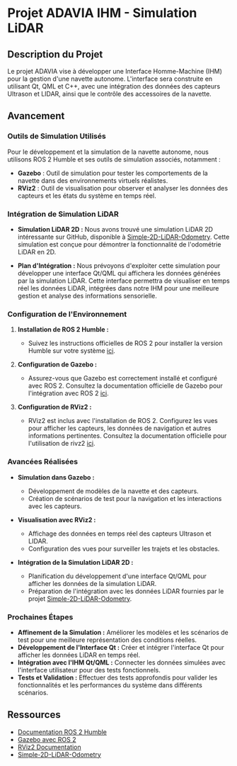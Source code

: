 # Projet ADAVIA IHM - Simulation LiDAR

## Description du Projet

Le projet ADAVIA vise à développer une Interface Homme-Machine (IHM) pour la gestion d'une navette autonome. L'interface sera construite en utilisant Qt, QML et C++, avec une intégration des données des capteurs Ultrason et LIDAR, ainsi que le contrôle des accessoires de la navette.

## Avancement

### Outils de Simulation Utilisés

Pour le développement et la simulation de la navette autonome, nous utilisons ROS 2 Humble et ses outils de simulation associés, notamment :

- **Gazebo** : Outil de simulation pour tester les comportements de la navette dans des environnements virtuels réalistes.
- **RViz2** : Outil de visualisation pour observer et analyser les données des capteurs et les états du système en temps réel.

### Intégration de Simulation LiDAR

- **Simulation LiDAR 2D :** Nous avons trouvé une simulation LiDAR 2D intéressante sur GitHub, disponible à [Simple-2D-LiDAR-Odometry](https://github.com/dawan0111/Simple-2D-LiDAR-Odometry). Cette simulation est conçue pour démontrer la fonctionnalité de l'odométrie LiDAR en 2D.
  
- **Plan d'Intégration :** Nous prévoyons d'exploiter cette simulation pour développer une interface Qt/QML qui affichera les données générées par la simulation LiDAR. Cette interface permettra de visualiser en temps réel les données LiDAR, intégrées dans notre IHM pour une meilleure gestion et analyse des informations sensorielle.

### Configuration de l'Environnement

1. **Installation de ROS 2 Humble :**
   - Suivez les instructions officielles de ROS 2 pour installer la version Humble sur votre système [ici](https://docs.ros.org/en/humble/Installation.html).

2. **Configuration de Gazebo :**
   - Assurez-vous que Gazebo est correctement installé et configuré avec ROS 2. Consultez la documentation officielle de Gazebo pour l'intégration avec ROS 2 [ici](https://classic.gazebosim.org/tutorials?tut=ros2_installing&cat=connect_ros).

3. **Configuration de RViz2 :**
   - RViz2 est inclus avec l'installation de ROS 2. Configurez les vues pour afficher les capteurs, les données de navigation et autres informations pertinentes. Consultez la documentation officielle pour l'utilisation de rivz2 [ici](https://docs.ros.org/en/humble/Tutorials/Intermediate/RViz/RViz-User-Guide/RViz-User-Guide.html).


### Avancées Réalisées

- **Simulation dans Gazebo :** 
  - Développement de modèles de la navette et des capteurs.
  - Création de scénarios de test pour la navigation et les interactions avec les capteurs.
  
- **Visualisation avec RViz2 :**
  - Affichage des données en temps réel des capteurs Ultrason et LIDAR.
  - Configuration des vues pour surveiller les trajets et les obstacles.

- **Intégration de la Simulation LiDAR 2D :**
  - Planification du développement d'une interface Qt/QML pour afficher les données de la simulation LiDAR.
  - Préparation de l'intégration avec les données LiDAR fournies par le projet [Simple-2D-LiDAR-Odometry](https://github.com/dawan0111/Simple-2D-LiDAR-Odometry).
 

### Prochaines Étapes

- **Affinement de la Simulation :** Améliorer les modèles et les scénarios de test pour une meilleure représentation des conditions réelles.
- **Développement de l'Interface Qt :** Créer et intégrer l'interface Qt pour afficher les données LiDAR en temps réel.
- **Intégration avec l'IHM Qt/QML :** Connecter les données simulées avec l'interface utilisateur pour des tests fonctionnels.
- **Tests et Validation :** Effectuer des tests approfondis pour valider les fonctionnalités et les performances du système dans différents scénarios.

## Ressources

- [Documentation ROS 2 Humble](https://docs.ros.org/en/humble/)
- [Gazebo avec ROS 2](https://gazebosim.org/docs/gazebo_ros2)
- [RViz2 Documentation](https://docs.ros.org/en/humble/rviz/README.html)
- [Simple-2D-LiDAR-Odometry](https://github.com/dawan0111/Simple-2D-LiDAR-Odometry)

